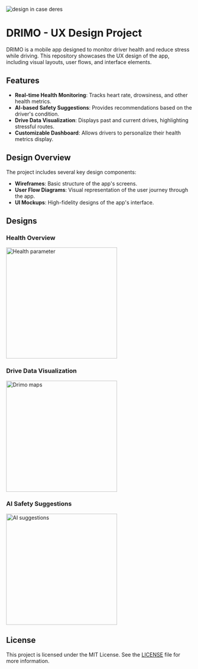 
![design in case deres](https://github.com/user-attachments/assets/e8275334-ef58-49d6-a5e3-9b44ce5afb7e)

# DRIMO - UX Design Project

DRIMO is a mobile app designed to monitor driver health and reduce stress while driving. This repository showcases the UX design of the app, including visual layouts, user flows, and interface elements.

## Features

- **Real-time Health Monitoring**: Tracks heart rate, drowsiness, and other health metrics.
- **AI-based Safety Suggestions**: Provides recommendations based on the driver's condition.
- **Drive Data Visualization**: Displays past and current drives, highlighting stressful routes.
- **Customizable Dashboard**: Allows drivers to personalize their health metrics display.

## Design Overview

The project includes several key design components:

- **Wireframes**: Basic structure of the app's screens.
- **User Flow Diagrams**: Visual representation of the user journey through the app.
- **UI Mockups**: High-fidelity designs of the app's interface.

## Designs

### Health Overview
<img src="https://github.com/user-attachments/assets/b341cc91-f645-463e-87fc-281243a9ae30" alt="Health parameter" width="300"/>

### Drive Data Visualization
<img src="https://github.com/user-attachments/assets/243d5d7b-2642-4e79-a14f-c9f8ceb41357" alt="Drimo maps" width="300"/>

### AI Safety Suggestions
<img src="https://github.com/user-attachments/assets/571c9063-e974-40cd-aca1-b4b8bff95b7a" alt="AI suggestions" width="300"/>

## License

This project is licensed under the MIT License. See the [LICENSE](LICENSE) file for more information.
